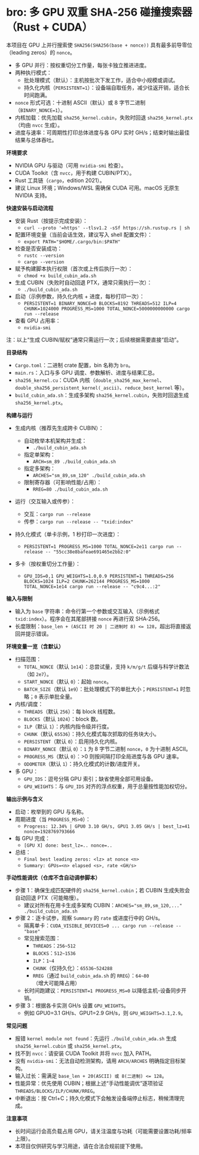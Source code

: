 # bro: 多 GPU 双重 SHA‑256 碰撞搜索器（Rust + CUDA）

本项目在 GPU 上并行搜索使 `SHA256(SHA256(base + nonce))` 具有最多前导零位（leading zeros）的 `nonce`。

- 多 GPU 并行：按权重切分工作量，每张卡独立推进进度。
- 两种执行模式：
  - 批处理模式（默认）：主机按批次下发工作，适合中小规模或调试。
  - 持久化内核（`PERSISTENT=1`）：设备端自取任务，减少往返开销，适合长时间跑满。
- `nonce` 形式可选：十进制 ASCII（默认）或 8 字节二进制（`BINARY_NONCE=1`）。
- 内核加载：优先加载 `sha256_kernel.cubin`，失败时回退 `sha256_kernel.ptx`（均由 `nvcc` 生成）。
- 进度与速率：可周期性打印总体进度与各 GPU 实时 GH/s；结束时输出最佳结果与总体吞吐。


**环境要求**
- NVIDIA GPU 与驱动（可用 `nvidia-smi` 检查）。
- CUDA Toolkit（含 `nvcc`，用于构建 CUBIN/PTX）。
- Rust 工具链（`cargo`，edition 2021）。
- 建议 Linux 环境；Windows/WSL 需确保 CUDA 可用。macOS 无原生 NVIDIA 支持。


**快速安装与启动流程**
- 安装 Rust（按提示完成安装）：
  - `curl --proto '=https' --tlsv1.2 -sSf https://sh.rustup.rs | sh`
- 配置环境变量（当前会话生效，建议写入 shell 配置文件）：
  - `export PATH="$HOME/.cargo/bin:$PATH"`
- 检查是否安装成功：
  - `rustc --version`
  - `cargo --version`
- 赋予构建脚本执行权限（首次或上传后执行一次）：
  - `chmod +x build_cubin_ada.sh`
- 生成 CUBIN（失败时自动回退 PTX，通常只需执行一次）：
  - `./build_cubin_ada.sh`
- 启动（示例参数，持久化内核 + 进度，每秒打印一次）：
  - `PERSISTENT=1 BINARY_NONCE=0 BLOCKS=8192 THREADS=512 ILP=4 CHUNK=1024000 PROGRESS_MS=1000 TOTAL_NONCE=5000000000000 cargo run --release`
- 查看 GPU 占用率：
  - `nvidia-smi`

注：以上“生成 CUBIN/赋权”通常只需运行一次；后续根据需要直接“启动”。


**目录结构**
- `Cargo.toml`：二进制 crate 配置，bin 名称为 `bro`。
- `main.rs`：入口与多 GPU 调度、参数解析、进度与结果汇总。
- `sha256_kernel.cu`：CUDA 内核（`double_sha256_max_kernel`、`double_sha256_persistent_kernel(_ascii)`、`reduce_best_kernel` 等）。
- `build_cubin_ada.sh`：生成多架构 `sha256_kernel.cubin`，失败时回退生成 `sha256_kernel.ptx`。


**构建与运行**
- 生成内核（推荐先生成跨卡 CUBIN）：
  - 自动枚举本机架构并生成：
    - `./build_cubin_ada.sh`
  - 指定单架构：
    - `ARCH=sm_89 ./build_cubin_ada.sh`
  - 指定多架构：
    - `ARCHES="sm_89,sm_120" ./build_cubin_ada.sh`
  - 限制寄存器（可影响性能/占用）：
    - `RREG=80 ./build_cubin_ada.sh`

- 运行（交互输入或传参）：
  - 交互：`cargo run --release`
  - 传参：`cargo run --release -- "txid:index"`

- 持久化模式（单卡示例，1 秒打印一次进度）：
  - `PERSISTENT=1 PROGRESS_MS=1000 TOTAL_NONCE=2e11 cargo run --release -- "55cc38e8bafeae691465e2bb2:0"`

- 多卡（按权重切分工作量）：
  - `GPU_IDS=0,1 GPU_WEIGHTS=1.0,0.9 PERSISTENT=1 THREADS=256 BLOCKS=1024 ILP=2 CHUNK=262144 PROGRESS_MS=1000 TOTAL_NONCE=1e14 cargo run --release -- "c9c4...:2"`


**输入与限制**
- 输入为 `base` 字符串：命令行第一个参数或交互输入（示例格式 `txid:index`）。程序会在其尾部拼接 `nonce` 再进行双 SHA‑256。
- 长度限制：`base_len + (ASCII 时 20 | 二进制时 8) <= 128`，超出将直接返回并提示错误。


**环境变量一览（含默认）**
- 扫描范围：
  - `TOTAL_NONCE`（默认 `1e14`）：总尝试量，支持 `k/m/g/t` 后缀与科学计数法（如 `2e7`）。
  - `START_NONCE`（默认 `0`）：起始 `nonce`。
  - `BATCH_SIZE`（默认 `1e9`）：批处理模式下的单批大小；`PERSISTENT=1` 时忽略；`0` 表示单批全量。
- 内核/调度：
  - `THREADS`（默认 `256`）：每 block 线程数。
  - `BLOCKS`（默认 `1024`）：block 数。
  - `ILP`（默认 `1`）：内核内指令级并行度。
  - `CHUNK`（默认 `65536`）：持久化模式每次抓取的任务块大小。
  - `PERSISTENT`（默认 `0`）：启用持久化内核。
  - `BINARY_NONCE`（默认 `0`）：`1` 为 8 字节二进制 `nonce`，`0` 为十进制 ASCII。
  - `PROGRESS_MS`（默认 `0`）：>0 则按间隔打印全局进度与各 GPU 速率。
  - `ODOMETER`（默认 `1`）：持久化模式的计数/进度开关。
- 多 GPU：
  - `GPU_IDS`：逗号分隔 GPU 索引；缺省使用全部可用设备。
  - `GPU_WEIGHTS`：与 `GPU_IDS` 对齐的浮点权重，用于总量按性能加权切分。


**输出示例与含义**
- 启动：枚举到的 GPU 与名称。
- 周期进度（当 `PROGRESS_MS>0`）：
  - `Progress: 12.34% | GPU0 3.10 GH/s, GPU1 3.05 GH/s | best_lz=41 nonce=1928769793666`
- 每 GPU 完成：
  - `[GPU X] done: best_lz=.. nonce=..`
- 总结：
  - `Final best leading zeros: <lz> at nonce <n>`
  - `Summary: GPUs=<n> elapsed <s>, rate <GH/s>`


**手动性能调优（仓库不含自动调参脚本）**
- 步骤 1：确保生成匹配硬件的 `sha256_kernel.cubin`；若 CUBIN 生成失败会自动回退 PTX（可能略慢）。
  - 建议对所有在用卡生成多架构 CUBIN：`ARCHES="sm_89,sm_120,..." ./build_cubin_ada.sh`
- 步骤 2：逐卡试参，观察 `Summary` 的 `rate` 或进度行中的 GH/s。
  - 隔离单卡：`CUDA_VISIBLE_DEVICES=0 ... cargo run --release -- "base"`
  - 常见搜索范围：
    - `THREADS`：`256~512`
    - `BLOCKS`：`512~1536`
    - `ILP`：`1~4`
    - `CHUNK`（仅持久化）：`65536~524288`
    - `RREG`（通过 `build_cubin_ada.sh` 的 `RREG`）：`64~80`（增大可能降占用）
  - 长时间跑建议：`PERSISTENT=1 PROGRESS_MS=0` 以降低主机-设备同步开销。
- 步骤 3：根据各卡实测 GH/s 设置 `GPU_WEIGHTS`。
  - 例如 GPU0=3.1 GH/s、GPU1=2.9 GH/s，则 `GPU_WEIGHTS=3.1,2.9`。


**常见问题**
- 报错 `kernel module not found`：先运行 `./build_cubin_ada.sh` 生成 `sha256_kernel.cubin` 或 `sha256_kernel.ptx`。
- 找不到 `nvcc`：请安装 CUDA Toolkit 并将 `nvcc` 加入 PATH。
- 没有 `nvidia-smi`：无法自动检测架构，请用 `ARCH/ARCHES` 明确指定目标架构。
- 输入过长：需满足 `base_len + 20(ASCII) 或 8(二进制) <= 128`。
- 性能异常：优先使用 CUBIN；根据上述“手动性能调优”逐项验证 `THREADS/BLOCKS/ILP/CHUNK/RREG`。
- 中断退出：按 Ctrl+C；持久化模式下会触发设备端停止标志，稍候清理完成。


**注意事项**
- 长时间运行会高负载占用 GPU，请关注温度与功耗（可能需要设置功耗/频率上限）。
- 本项目仅供研究与学习用途，请在合法合规前提下使用。
